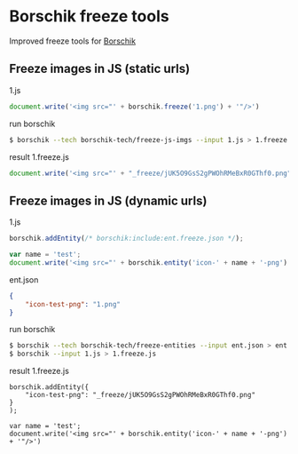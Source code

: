 # Borschik freeze tools

Improved freeze tools for [Borschik](https://github.com/veged/borschik)

## Freeze images in JS (static urls)
1.js
```js
document.write('<img src="' + borschik.freeze('1.png') + '"/>')
```

run borschik
```bash
$ borschik --tech borschik-tech/freeze-js-imgs --input 1.js > 1.freeze.js
```

result 1.freeze.js
```js
document.write('<img src="' + "_freeze/jUK5O9GsS2gPWOhRMeBxR0GThf0.png" + '"/>')
```

## Freeze images in JS (dynamic urls)
1.js
```js
borschik.addEntity(/* borschik:include:ent.freeze.json */);

var name = 'test';
document.write('<img src="' + borschik.entity('icon-' + name + '-png') + '"/>')
```

ent.json
```json
{
    "icon-test-png": "1.png"
}
```

run borschik
```bash
$ borschik --tech borschik-tech/freeze-entities --input ent.json > ent.freeze.json
$ borschik --input 1.js > 1.freeze.js
```

result 1.freeze.js
```(js)
borschik.addEntity({
    "icon-test-png": "_freeze/jUK5O9GsS2gPWOhRMeBxR0GThf0.png"
}
);

var name = 'test';
document.write('<img src="' + borschik.entity('icon-' + name + '-png') + '"/>')

```

